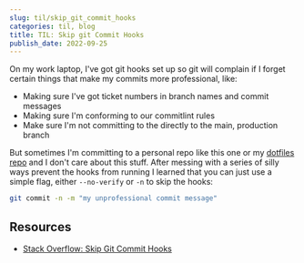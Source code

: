 ```yaml
---
slug: til/skip_git_commit_hooks
categories: til, blog
title: TIL: Skip git Commit Hooks
publish_date: 2022-09-25
---
```

On my work laptop, I've got git hooks set up so git will complain if I forget
certain things that make my commits more professional, like:

* Making sure I've got ticket numbers in branch names and commit messages
* Making sure I'm conforming to our commitlint rules
* Make sure I'm not committing to the directly to the main, production branch

But sometimes I'm committing to a personal repo like this one or my
[dotfiles repo](https://github.com/thavelick/dotfiles) and I don't care about
this stuff. After messing with a series of silly ways prevent the hooks from
running I learned that you can just use a simple flag, either `--no-verify` or
`-n` to skip the hooks:

```bash
git commit -n -m "my unprofessional commit message"
```

## Resources
* [Stack Overflow: Skip Git Commit Hooks](https://stackoverflow.com/questions/7230820/skip-git-commit-hooks)
